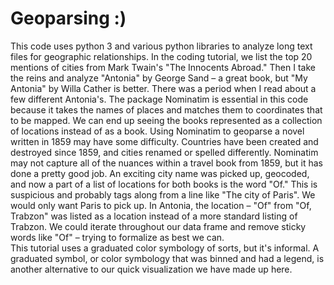 # Geoparsing :)   

This code uses python 3 and various python libraries to analyze long text files for geographic relationships. In the coding tutorial, we list the top 20 mentions of cities from Mark Twain's "The Innocents Abroad." Then I take the reins and analyze "Antonia" by George Sand – a great book, but "My Antonia" by Willa Cather is better. There was a period when I read about a few different Antonia's. The package Nominatim is essential in this code because it takes the names of places and matches them to coordinates that to be mapped. We can end up seeing the books represented as a collection of locations instead of as a book. 
Using Nominatim to geoparse a novel written in 1859 may have some difficulty. Countries have been created and destroyed since 1859, and cities renamed or spelled differently. Nominatim may not capture all of the nuances within a travel book from 1859, but it has done a pretty good job.
An exciting city name was picked up, geocoded, and now a part of a list of locations for both books is the word "Of." This is suspicious and probably tags along from a line like "The city of Paris". We would only want Paris to pick up. In Antonia, the location – "Of" from "Of, Trabzon" was listed as a location instead of a more standard listing of Trabzon. We could iterate throughout our data frame and remove sticky words like "Of" – trying to formalize as best we can.   
This tutorial uses a graduated color symbology of sorts, but it's informal. A graduated symbol, or color symbology that was binned and had a legend, is another alternative to our quick visualization we have made up here. 

